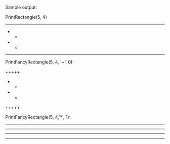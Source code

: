 Sample output: 

PrintRectangle(5, 4)

-----
-   -
-   -
-----

PrintFancyRectangle(5, 4, '+', 0): 

+++++
+   +
+   +
+++++

PrintFancyRectangle(5, 4,'*', 1): 

*****
*****
*****
*****


